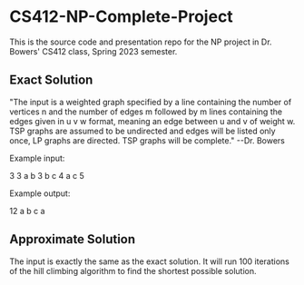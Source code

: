 # CS412-NP-Complete-Project

This is the source code and presentation repo for the NP project in Dr. Bowers' CS412 class, Spring 2023 semester.


## Exact Solution
"The input is a weighted graph specified by a line containing the number of vertices n and the number of edges m followed by m lines containing the edges given in u v w format, meaning an edge between u and v of weight w. TSP graphs are assumed to be undirected and edges will be listed only once, LP graphs are directed. TSP graphs will be complete."   --Dr. Bowers

Example input:

3 3
a b 3
b c 4
a c 5

Example output:

12
a b c a


## Approximate Solution
The input is exactly the same as the exact solution. It will run 100 iterations of the hill climbing algorithm to find the shortest possible solution.
